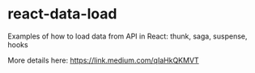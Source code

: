 # react-data-load
Examples of how to load data from API in React: thunk, saga, suspense, hooks

More details here: https://link.medium.com/qIaHkQKMVT
